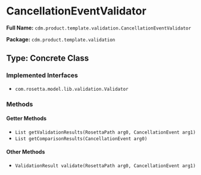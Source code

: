 # CancellationEventValidator

**Full Name:** `cdm.product.template.validation.CancellationEventValidator`

**Package:** `cdm.product.template.validation`

## Type: Concrete Class

### Implemented Interfaces

- `com.rosetta.model.lib.validation.Validator`

### Methods

#### Getter Methods

- `List getValidationResults(RosettaPath arg0, CancellationEvent arg1)`
- `List getComparisonResults(CancellationEvent arg0)`

#### Other Methods

- `ValidationResult validate(RosettaPath arg0, CancellationEvent arg1)`

